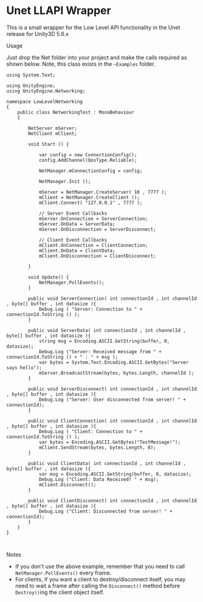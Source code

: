 # Unet LLAPI Wrapper

This is a small wrapper for the Low Level API functionality in the Unet release for Unity3D 5.6.x

Usage

Just drop the Net folder into your project and make the calls required as shown below. Note, this class exists in the `~Examples` folder.


```
using System.Text;

using UnityEngine;
using UnityEngine.Networking;

namespace LowLevelNetworking
{
	public class NetworkingTest : MonoBehaviour
	{

		NetServer mServer;
		NetClient mClient;

		void Start () {

			var config = new ConnectionConfig();
			config.AddChannel(QosType.Reliable);

			NetManager.mConnectionConfig = config;

			NetManager.Init ();

			mServer = NetManager.CreateServer( 10 , 7777 );
			mClient = NetManager.CreateClient ();
			mClient.Connect( "127.0.0.1" , 7777 );

			// Server Event Callbacks
			mServer.OnConnection = ServerConnection;
			mServer.OnData = ServerData;
			mServer.OnDisconnection = ServerDisconnect;

			// Client Event Callbacks
			mClient.OnConnection = ClientConnection;
			mClient.OnData = ClientData;
			mClient.OnDisconnection = ClientDisconnect;

		}

		void Update() {
			NetManager.PollEvents();
		}

		public void ServerConnection( int connectionId , int channelId , byte[] buffer , int datasize ){
			Debug.Log ( "Server: Connection to " + connectionId.ToString () );
		}

		public void ServerData( int connectionId , int channelId , byte[] buffer , int datasize ){
			string msg = Encoding.ASCII.GetString(buffer, 0, datasize);
			Debug.Log ("Server: Received message from " + connectionId.ToString () + " : " + msg );
			var bytes = System.Text.Encoding.ASCII.GetBytes("Server says hello");
			mServer.BroadcastStream(bytes, bytes.Length, channelId );
		}

		public void ServerDisconnect( int connectionId , int channelId , byte[] buffer , int datasize ){
			Debug.Log ("Server: User disconnected from server! " + connectionId);
		}

		public void ClientConnection( int connectionId , int channelId , byte[] buffer , int datasize ){
			Debug.Log ( "Client: Connection to " + connectionId.ToString () );
			var bytes = Encoding.ASCII.GetBytes("TestMessage!");
			mClient.SendStream(bytes, bytes.Length, 0);
		}

		public void ClientData( int connectionId , int channelId , byte[] buffer , int datasize ){
			var msg = Encoding.ASCII.GetString(buffer, 0, datasize);
			Debug.Log ("Client: Data Received! " + msg);
			mClient.Disconnect();
		}

		public void ClientDisconnect( int connectionId , int channelId , byte[] buffer , int datasize ){
			Debug.Log ("Client: Disconnected from server! " + connectionId);
		}
	}
}



```

Notes

* If you don't use the above example, remember that you need to call `NetManager.PollEvents()` every frame. 
* For clients, if you want a client to destroy/disconnect itself, you may need to wait a frame after calling the `Disconnect()` method before `Destroy()`ing the client object itself. 

